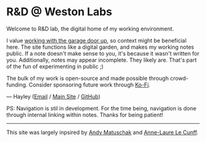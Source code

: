 # R&D @ Weston Labs

Welcome to R&D lab, the digital home of my working environment.

I value [working with the garage door up](https://notes.andymatuschak.org/zCMhncA1iSE74MKKYQS5PBZ), so context might be beneficial here. The site functions like a digital garden, and makes my working notes public. If a note doesn't make sense to you, it's because it wasn't written for you. Additionally, notes may appear incomplete. They likely are. That's part of the fun of experimenting in public ;)

The bulk of my work is open-source and made possible through crowd-funding. Consider sponsoring future work through [Ko-Fi](https://ko-fi.com/hayleyjolliffe).

&mdash; Hayley ([Email](mailto:hayleyjolliffe@proton.me) / [Main Site](https://hayleyjolliffe.co) / [GitHub](https://github.com/hayleyjolliffe))

PS: Navigation is stil in development. For the time being, navigation is done through internal linking within notes. Thanks for being patient!

---

This site was largely inpsired by [Andy Matuschak](https://notes.andymatuschak.org) and [Anne-Laure Le Cunff](https://nesslabs.com).